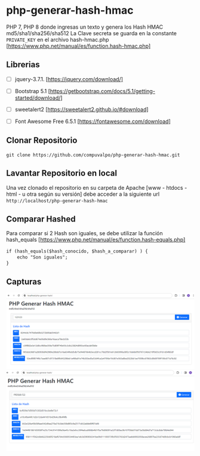 # php-generar-hash-hmac
PHP 7, PHP 8 donde ingresas un texto y genera los Hash HMAC md5/sha1/sha256/sha512
La Clave secreta se guarda en la constante `PRIVATE_KEY` en el archivo hash-hmac.php
[https://www.php.net/manual/es/function.hash-hmac.php]


## Librerias
- [ ] jquery-3.7.1. [https://jquery.com/download/]
- [ ] Bootstrap 5.1 [https://getbootstrap.com/docs/5.1/getting-started/download/]
- [ ] sweetalert2 [https://sweetalert2.github.io/#download]
- [ ] Font Awesome Free 6.5.1 [https://fontawesome.com/download]


## Clonar Repositorio
```
git clone https://github.com/compuvalpo/php-generar-hash-hmac.git
```


## Lavantar Repositorio en local
Una vez clonado el repositorio en su carpeta de Apache [www - htdocs - html - u otra según su versión] debe acceder a la siguiente url
`http://localhost/php-generar-hash-hmac`


## Comparar Hashed
Para comparar si 2 Hash son iguales, se debe utilizar la función hash_equals [https://www.php.net/manual/es/function.hash-equals.php]
```
if (hash_equals($hash_conocido, $hash_a_comparar) ) {
	echo "Son iguales";
}
```

## Capturas
![Ejemplo 1](capturas/ejemplo_1.png)
![Ejemplo 2](capturas/ejemplo_2.png)